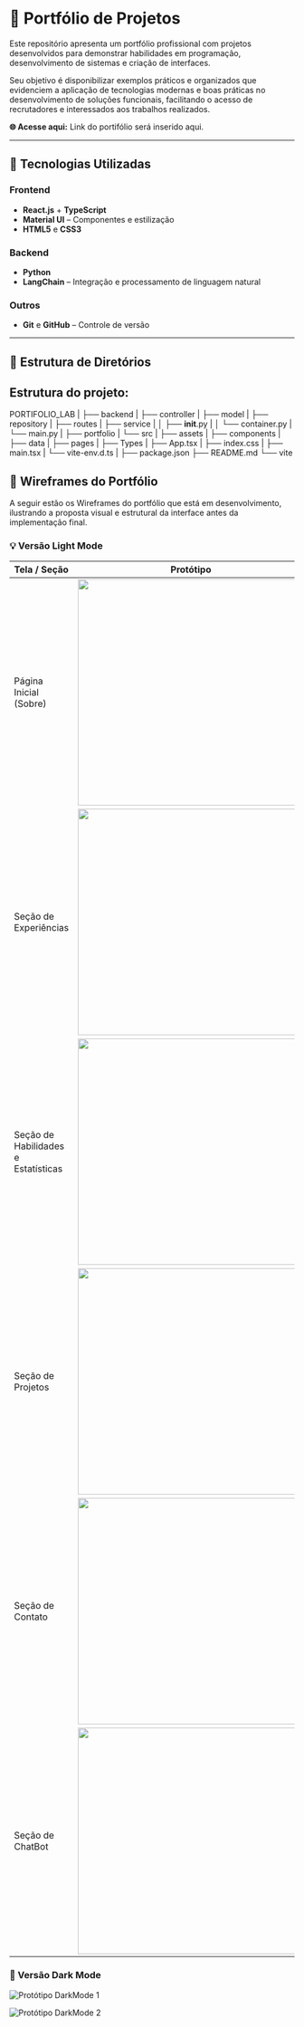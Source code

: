 # 📌 Portfólio de Projetos

Este repositório apresenta um portfólio profissional com projetos desenvolvidos para demonstrar habilidades em programação, desenvolvimento de sistemas e criação de interfaces. 

Seu objetivo é disponibilizar exemplos práticos e organizados que evidenciem a aplicação de tecnologias modernas e boas práticas no desenvolvimento de soluções funcionais, facilitando o acesso de recrutadores e interessados aos trabalhos realizados.


**🌐 Acesse aqui:** Link do portifólio será inserido aqui.

---

## 🚀 Tecnologias Utilizadas

### Frontend
- **React.js** + **TypeScript**
- **Material UI** – Componentes e estilização
- **HTML5** e **CSS3**

### Backend
- **Python**
- **LangChain** – Integração e processamento de linguagem natural

### Outros
- **Git** e **GitHub** – Controle de versão

---

## 📂 Estrutura de Diretórios

## Estrutura do projeto:

PORTIFOLIO_LAB
|
├── backend
|   ├── controller
|   ├── model
|   ├── repository
|   ├── routes
|   ├── service
|   │   ├── __init__.py
|   │   └── container.py
|   └── main.py
|
├── portfolio
|   └── src
|       ├── assets
|       ├── components
|       ├── data
|       ├── pages
|       ├── Types
|       ├── App.tsx
|       ├── index.css
|       ├── main.tsx
|       └── vite-env.d.ts
|
├── package.json
├── README.md
└── vite

## 📸 Wireframes do Portfólio

A seguir estão os Wireframes do portfólio que está em desenvolvimento, ilustrando a proposta visual e estrutural da interface antes da implementação final.

### 💡 Versão Light Mode

| Tela / Seção | Protótipo |
|--------------|-----------|
| Página Inicial (Sobre) | <img src="./images/PaginaInicial.png" width="400" heigth="400"> |
| Seção de Experiências | <img src="./images/Experiencias.png" width="400" heigth="400"> |
| Seção de Habilidades e Estatísticas | <img src="./images/PaginaHbilidades.png" width="400" heigth="400"> |
| Seção de Projetos | <img src="./images/PaginaProjetos.png" width="400" heigth="400"> |
| Seção de Contato | <img src="./images/PaginaContatos.png" width="400" heigth="400"> |
| Seção de ChatBot | <img src="./images/PaginaChatBot.png" width="400" heigth="400"> |

### 🌙 Versão Dark Mode
![Protótipo DarkMode 1](./images/DarkMode1.png)

![Protótipo DarkMode 2](./images/DarkMode2.png)